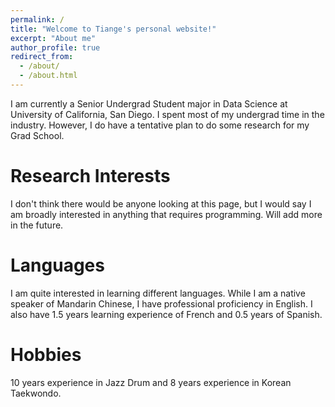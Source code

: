 ```yaml
---
permalink: /
title: "Welcome to Tiange's personal website!"
excerpt: "About me"
author_profile: true
redirect_from: 
  - /about/
  - /about.html
---
```


I am currently a Senior Undergrad Student major in Data Science at University of California, San Diego. I spent most of my undergrad time in the industry. However, I do have a tentative plan to do some research for my Grad School.

Research Interests
======
I don't think there would be anyone looking at this page, but I would say I am broadly interested in anything that requires programming. Will add more in the future.

Languages 
======
I am quite interested in learning different languages. While I am a native speaker of Mandarin Chinese, I have professional proficiency in English. I also have 1.5 years learning experience of French and 0.5 years of Spanish.


Hobbies
======
10 years experience in Jazz Drum and 8 years experience in Korean Taekwondo. 






